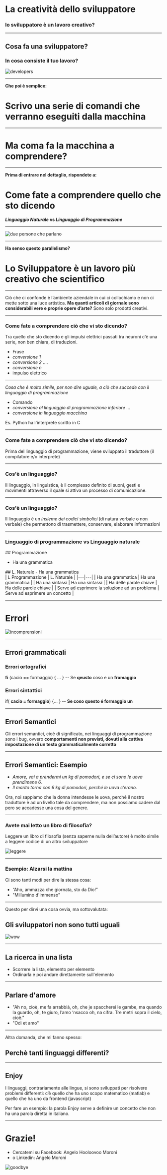 
# La creatività dello sviluppatore
### lo sviluppatore è un lavoro creativo?

---

## Cosa fa una sviluppatore?
### In cosa consiste il tuo lavoro?

![developers](assets/pc_lanciato.gif)

---

**Che poi è semplice:**
# Scrivo una serie di comandi che verranno eseguiti dalla macchina

---

# Ma coma fa la macchina a comprendere?

---

**Prima di entrare nel dettaglio, rispondete a:**
# Come fate a comprendere quello che sto dicendo

**_Linguaggio Naturale_ vs _Linguaggio di Programmazione_**

---
![due persone che parlano](assets/confusione_1.jpg)

---

**Ha senso questo parallelismo?**

# Lo Sviluppatore è un lavoro più creativo che scientifico

---

Ciò che ci confonde è l’ambiente aziendale in cui ci collochiamo e non ci mette sotto una luce artistica. **Ma quanti articoli di giornale sono considerabili vere e proprie opere d’arte?** Sono solo prodotti creativi.

---

### Come fate a comprendere ciò che vi sto dicendo?
Tra quello che sto dicendo e gli impulsi elettrici passati tra neuroni c'è una serie, non ben chiara, di traduzioni.

* Frase
* _conversione 1_
* _conversione 2_
....
* _conversione n_
* impulso elettrico

---
 *Cosa che è molto simile, per non dire uguale, a ciò che succede con il linguaggio di programmazione*
* Comando
* _conversione al linguaggio di programmazione inferiore_
...
* _conversione in linguaggio macchina_

Es. Python ha l'interprete scritto in C

---
### Come fate a comprendere ciò che vi sto dicendo?
Prima del linguaggio di programmazione, viene sviluppato il traduttore (il compilatore e/o interprete)

---
 ### Cos'è un linguaggio?
 Il linguaggio, in linguistica, è il complesso definito di suoni, gesti e movimenti attraverso il quale si attiva un processo di comunicazione.
 
 ---
 ### Cos'è un linguaggio?
Il linguaggio è un *insieme dei codici simbolici* (di natura verbale o non verbale) che permettono di trasmettere, conservare, elaborare informazioni

---
### Linguaggio di programmazione vs Linguaggio naturale

<div class="row">
<div class="col-6">
## Programmazione

- Ha una grammatica
</div>
<div class="col-6">
## L. Naturale
- Ha una grammatica
</div>
</div>
| L Programmazione  |  L. Naturale |   
|---|---|
| Ha una  grammatica  | Ha una  grammatica  |  
|  Ha una sintassi | Ha una sintassi  |   
|  Ha delle parole chiave | Ha delle parole chiave  |
| Serve ad esprimere la soluzione ad un problema | Serve ad esprimere un concetto |

---
# Errori
![incomprensioni](assets/confusione_2.jpg)

---
## Errori grammaticali

### Errori ortografici

 **fi** (cacio == formaggio) { … }  --  Se **qeusto** coso e un **fromaggio**
 
 ### Errori sintattici
 if( **cacio = formaggio**) {… } -- **Se coso questo é formaggio un**
 
 ---
 
 ## Errori Semantici
 Gli errori semantici, cioè di significato, nei linguaggi di programmazione sono i bug, ovvero **comportamenti non previsti, dovuti alla cattiva impostazione di un testo grammaticalmente corretto**
 
 ---
 
 ## Errori Semantici: Esempio
 
 - _Amore, vai a prendermi un kg di pomodori, e se ci sono le uova prendimene 6._
- _Il marito torna con 6 kg di pomodori, perché le uova c’erano._

Ora, noi sappiamo che la donna intendesse le uova, perché il nostro traduttore è ad un livello tale da comprendere, ma non possiamo cadere dal pero se accadesse una cosa del genere.

---

### Avete mai letto un libro di filosofia?
Leggere un libro di filosofia (senza saperne nulla dell’autore) è molto simile a leggere codice di un altro sviluppatore

![leggere](assets/mib.gif)

---

### Esempio: Alzarsi la mattina
Ci sono tanti modi per dire la stessa cosa:
 * “Aho, ammazza che giornata, sto da Dio!” 
 * "Millumino d'immenso"

---

Questo per dirvi una cosa ovvia, ma sottovalutata:
## Gli sviluppatori non sono tutti uguali
![wow](assets/woww.gif)

---

## La ricerca in una lista
 * Scorrere la lista, elemento per elemento
 * Ordinarla e poi andare direttamente sull'elemento

---
## Parlare d'amore

* "Ah no, cioè, me fa arrabbià, oh, che je spaccherei le gambe, ma quando la guardo, oh, te giuro, l’amo ‘nsacco oh, na cifra. Tre metri sopra il cielo, cioè."
* "Odi et amo"

---

Altra domanda, che mi fanno spesso:
## Perchè tanti linguaggi differenti?

---
## Enjoy
I linguaggi, contrariamente alle lingue, si sono sviluppati per risolvere problemi differenti: c’è quello che ha uno scopo matematico (matlab) e quello che ha uno da frontend (javascript)

Per fare un esempio: la parola Enjoy serve a definire un concetto che non ha una parola diretta in italiano.

---

# Grazie!
 * Cercatemi su Facebook: Angelo Hooloovoo Moroni
 * o Linkedin: Angelo Moroni

![goodbye](assets/goodbye.gif)

 
 
 
 








